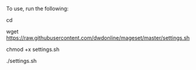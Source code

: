 To use, run the following:

cd

wget https://raw.githubusercontent.com/dwdonline/mageset/master/settings.sh

chmod +x settings.sh

./settings.sh
